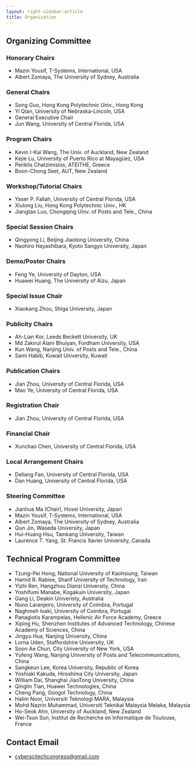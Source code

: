 ```yaml
---
layout: right-sidebar-article
title: Organization
---
```


## Organizing Committee

### Honorary Chairs

- Mazin Yousif, T-Systems, International, USA
- Albert Zomaya, The University of Sydney, Australia

### General Chairs

- Song Guo, Hong Kong Polytechnic Univ., Hong Kong
- Yi Qian, University of Nebraska-Lincoln, USA
- General Executive Chair
- Jun Wang, University of Central Florida, USA

### Program Chairs 

- Kevin I-Kai Wang, The Univ. of Auckland, New Zealand
- Kejie Lu, University of Puerto Rico at Mayagüez, USA
- Periklis Chatzimisios, ATEITHE, Greece
- Boon-Chong Seet, AUT, New Zealand

### Workshop/Tutorial Chairs 

- Yaser P. Fallah, University of Central Florida, USA
- Xiulong Liu, Hong Kong Polytechnic Univ., HK
- Jiangtao Luo, Chongqing Univ. of Posts and Tele., China

### Special Session Chairs

- Qingyong Li, Beijing Jiaotong University, China
- Naohiro Hayashibara, Kyoto Sangyo University, Japan

### Demo/Poster Chairs

- Feng Ye, University of Dayton, USA
- Huawei Huang, The University of Aizu, Japan

### Special Issue Chair 

- Xiaokang Zhou, Shiga University, Japan

### Publicity Chairs 

- Ah-Lian Kor, Leeds Beckett University, UK
- Md Zakirul Alam Bhuiyan, Fordham University, USA
- Kun Wang, Nanjing Univ. of Posts and Tele., China
- Sami Habib, Kuwait University, Kuwait

### Publication Chairs

- Jian Zhou, University of Central Florida, USA
- Mao Ye, University of Central Florida, USA

### Registration Chair

- Jian Zhou, University of Central Florida, USA

### Financial Chair

- Xunchao Chen, University of Central Florida, USA

### Local Arrangement Chairs

- Deliang Fan, University of Central Florida, USA
- Dan Huang, University of Central Florida, USA

### Steering Committee 

- Jianhua Ma (Chair), Hosei University, Japan
- Mazin Yousif, T-Systems, International, USA
- Albert Zomaya, The University of Sydney, Australia
- Qun Jin, Waseda University, Japan
- Hui-Huang Hsu, Tamkang University, Taiwan
- Laurence T. Yang, St. Francis Xavier University, Canada

## Technical Program Committee

- Tzung-Pei Hong, National University of Kaohsiung, Taiwan 
- Hamid R. Rabiee, Sharif University of Technology, Iran 
- Yizhi Ren, Hangzhou Dianzi University, China
- Yoshifumi Manabe, Kogakuin University, Japan 
- Gang Li, Deakin Univeristy, Australia 
- Nuno Laranjeiro, University of Coimbra, Portugal 
- Naghmeh Ivaki, University of Coimbra, Portugal
- Panagiotis Karampelas, Hellenic Air Force Academy, Greece  
- Xiping Hu, Shenzhen Institutes of Advanced Technology, Chinese Academy of Sciences, China   
- Jingyu Hua, Nanjing University, China 
- Lorna Uden, Staffordshire University, UK 
- Soon Ae Chun, City University of New York, USA  
- Yufeng Wang, Nanjing University of Posts and Telecommunications, China  
- Sangkeun Lee, Korea University, Republic of Korea 
- Yoshiaki Kakuda, Hiroshima City University, Japan
- William Dai, Shanghai JiaoTong University, China
- Qinglin Tian, Huawei Technologies, China
- Cheng Pang, Googol Technology, China
- Halim Noor, Universiti Teknologi MARA, Malaysia
- Mohd Nazrin Muhammad, Universiti Teknikal Malaysia Melaka, Malaysia
- Ho-Seok Ahn, University of Auckland, New Zealand
- Wei-Tsun Sun, Institut de Recherche en Informatique de Toulouse, France

## Contact Email

- [cyberscitechcongress@gmail.com](mailto:cyberscitechcongress@gmail.com)


